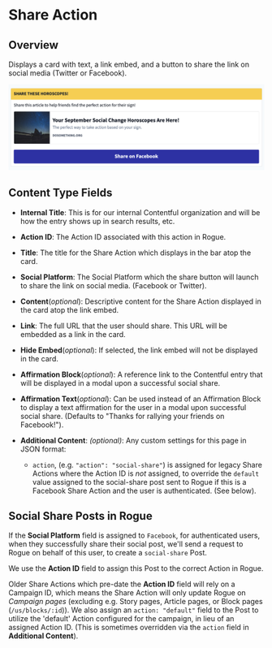 # Share Action

## Overview

Displays a card with text, a link embed, and a button to share the link on social media (Twitter or Facebook).

![Example Share Action](../../.gitbook/assets/share-action.png)

## Content Type Fields

-   **Internal Title**: This is for our internal Contentful organization and will be how the entry shows up in search results, etc.

-   **Action ID**: The Action ID associated with this action in Rogue.

-   **Title**: The title for the Share Action which displays in the bar atop the card.

-   **Social Platform**: The Social Platform which the share button will launch to share the link on social media. (Facebook or Twitter).

-   **Content**(_optional_): Descriptive content for the Share Action displayed in the card atop the link embed.

-   **Link**: The full URL that the user should share. This URL will be embedded as a link in the card.

-   **Hide Embed**(_optional_): If selected, the link embed will not be displayed in the card.

-   **Affirmation Block**(_optional_): A reference link to the Contentful entry that will be displayed in a modal upon a successful social share.

-   **Affirmation Text**(_optional_): Can be used instead of an Affirmation Block to display a text affirmation for the user in a modal upon successful social share. (Defaults to "Thanks for rallying your friends on Facebook!").

-   **Additional Content**: _(optional)_: Any custom settings for this page in JSON format:
    -   `action`, (e.g. `"action": "social-share"`) is assigned for legacy Share Actions where the Action ID is _not_ assigned, to override the `default` value assigned to the social-share post sent to Rogue if this is a Facebook Share Action and the user is authenticated. (See below).

## Social Share Posts in Rogue

If the **Social Platform** field is assigned to `Facebook`, for authenticated users, when they successfully share their social post, we'll send a request to Rogue on behalf of this user, to create a `social-share` Post.

We use the **Action ID** field to assign this Post to the correct Action in Rogue.

Older Share Actions which pre-date the **Action ID** field will rely on a Campaign ID, which means the Share Action will only update Rogue on _Campaign pages_ (excluding e.g. Story pages, Article pages, or Block pages (`/us/blocks/:id`)). We also assign an `action: "default"` field to the Post to utilize the 'default' Action configured for the campaign, in lieu of an assigned Action ID. (This is sometimes overridden via the `action` field in **Additional Content**).
